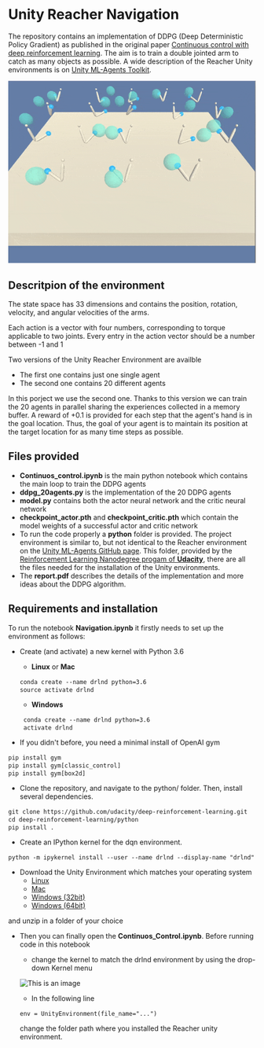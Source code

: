# Unity Reacher Navigation
The repository contains an implementation of DDPG (Deep Deterministic Policy Gradient) as published in the original paper [Continuous control with deep reinforcement learning](https://arxiv.org/abs/1509.02971).
The aim is to train a double jointed arm to catch as many objects as possible.
A wide description of the Reacher Unity environments is on [Unity ML-Agents Toolkit](https://github.com/Unity-Technologies/ml-agents).

![This is an image](ezgif-2-aed3b9592d.gif)

## Descritpion of the environment

The state space has 33 dimensions and contains the position, rotation, velocity, and angular velocities of the arms.

Each action is a vector with four numbers, corresponding to torque applicable to two joints. Every entry in the action vector should be a number between -1 and 1

Two versions of the Unity Reacher Environment are availble

- The first one contains just one single agent
- The second one contains 20 different agents

In this porject we use the second one. Thanks to this version we can train the 20 agents in parallel sharing the experiences collected in a memory buffer. 
 A reward of +0.1 is provided for each step that the agent's hand is in the goal location. Thus, the goal of your agent is to maintain its position at the target location for as many time steps as possible.

## Files provided

- **Continuos_control.ipynb** is the main python notebook which contains the main loop to train the DDPG agents
- **ddpg_20agents.py** is the implementation of the 20 DDPG agents
- **model.py** contains both the actor neural network and the critic neural network
- **checkpoint_actor.pth** and **checkpoint_critic.pth** which contain the model weights of a successful actor and critic network
- To run the code properly a **python** folder is provided. The project environment is similar to, but not identical to the Reacher environment on the [Unity ML-Agents GitHub page](https://github.com/Unity-Technologies/ml-agents). This folder, provided by the [Reinforcement Learning Nanodegree progam of **Udacity**]( https://www.udacity.com/course/deep-reinforcement-learning-nanodegree--nd893), there are all the files needed for the installation of the Unity environments. 
- The **report.pdf** describes the details of the implementation and more ideas about the DDPG algorithm.

## Requirements and installation

To run the notebook **Navigation.ipynb** it firstly needs to set up the environment as follows:

- Create (and activate) a new kernel with Python 3.6
    - **Linux** or **Mac**
   ```
   conda create --name drlnd python=3.6
   source activate drlnd
    ```  
    - **Windows**
   ```
    conda create --name drlnd python=3.6
    activate drlnd
   ```

- If you didn't before, you need a minimal install of OpenAI gym
```
pip install gym
pip install gym[classic_control]
pip install gym[box2d]
```

- Clone the repository, and navigate to the python/ folder. Then, install several dependencies.
```
git clone https://github.com/udacity/deep-reinforcement-learning.git
cd deep-reinforcement-learning/python
pip install .
```

- Create an IPython kernel for the dqn environment.
```
python -m ipykernel install --user --name drlnd --display-name "drlnd"
```

- Download the Unity Environment which matches your operating system
    - [Linux](https://s3-us-west-1.amazonaws.com/udacity-drlnd/P2/Reacher/Reacher_Linux.zip)
    - [Mac](https://s3-us-west-1.amazonaws.com/udacity-drlnd/P2/Reacher/Reacher.app.zip)
    - [Windows (32bit)](https://s3-us-west-1.amazonaws.com/udacity-drlnd/P2/Reacher/Reacher_Windows_x86.zip)
    - [Windows (64bit)](https://s3-us-west-1.amazonaws.com/udacity-drlnd/P2/Reacher/Reacher_Windows_x86_64.zip)

and unzip in a folder of your choice

- Then you can finally open the **Continuos_Control.ipynb**. Before running code in this notebook
    - change the kernel to match the drlnd environment by using the drop-down Kernel menu
    
    ![This is an image](https://user-images.githubusercontent.com/10624937/42386929-76f671f0-8106-11e8-9376-f17da2ae852e.png)
 
    - In the following line
    ```
    env = UnityEnvironment(file_name="...")
    ```
    change the folder path where you installed the Reacher unity environment.
